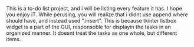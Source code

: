 This is a to-do list project, and i will be listing every feature it has. I hope you enjoy iT.
While perusing, you will realize that i didnt use append where should have, and instead used ".insert". This is because tkinter listbox widget is a part of the GUI, responsoble for displayin the tasks in an organized manner. It doesnt treat the tasks as one whole, but different items.

